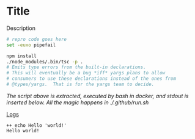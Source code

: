 # Title

Description

```bash
# repro code goes here
set -euxo pipefail

npm install
./node_modules/.bin/tsc -p .
# Emits type errors from the built-in declarations.
# This will eventually be a bug *iff* yargs plans to allow
# consumers to use these declarations instead of the ones from
# @types/yargs.  That is for the yargs team to decide.
```

*The script above is extracted, executed by bash in docker, and stdout is inserted below.  All the magic happens in ./.github/run.sh*

[Logs](https://github.com/cspotcode/repros/runs/76710127)

```output
++ echo Hello 'world!'
Hello world!
```
